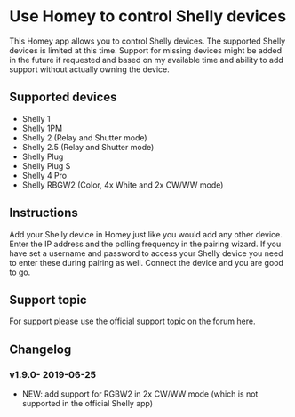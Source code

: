# Use Homey to control Shelly devices
This Homey app allows you to control Shelly devices. The supported Shelly devices is limited at this time. Support for missing devices might be added in the future if requested and based on my available time and ability to add support without actually owning the device.

## Supported devices
* Shelly 1
* Shelly 1PM
* Shelly 2 (Relay and Shutter mode)
* Shelly 2.5 (Relay and Shutter mode)
* Shelly Plug
* Shelly Plug S
* Shelly 4 Pro
* Shelly RBGW2 (Color, 4x White and 2x CW/WW mode)

## Instructions
Add your Shelly device in Homey just like you would add any other device. Enter the IP address and the polling frequency in the pairing wizard. If you have set a username and password to access your Shelly device you need to enter these during pairing as well. Connect the device and you are good to go.

## Support topic
For support please use the official support topic on the forum [here](https://community.athom.com/t/765).

## Changelog
### v1.9.0- 2019-06-25
* NEW: add support for RGBW2 in 2x CW/WW mode (which is not supported in the official Shelly app)
